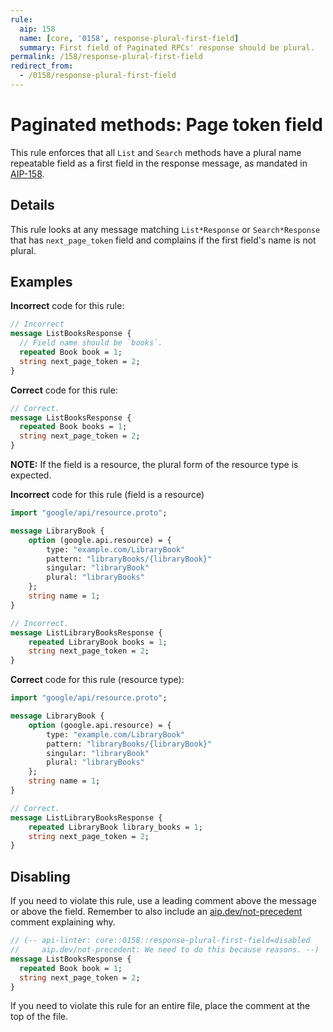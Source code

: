 ```yaml
---
rule:
  aip: 158
  name: [core, '0158', response-plural-first-field]
  summary: First field of Paginated RPCs' response should be plural.
permalink: /158/response-plural-first-field
redirect_from:
  - /0158/response-plural-first-field
---
```


# Paginated methods: Page token field

This rule enforces that all `List` and `Search` methods have a plural name
repeatable field as a first field in the response message, as mandated in
[AIP-158][].

## Details

This rule looks at any message matching `List*Response` or `Search*Response`
that has `next_page_token` field and complains if the first field's name is not
plural.


## Examples

**Incorrect** code for this rule:

```proto
// Incorrect
message ListBooksResponse {
  // Field name should be `books`.
  repeated Book book = 1;
  string next_page_token = 2;
}
```

**Correct** code for this rule:

```proto
// Correct.
message ListBooksResponse {
  repeated Book books = 1;
  string next_page_token = 2;
}
```

**NOTE:** If the field is a resource, the plural form of the resource type is expected.

**Incorrect** code for this rule (field is a resource)

```proto
import "google/api/resource.proto";

message LibraryBook {
    option (google.api.resource) = {
        type: "example.com/LibraryBook"
        pattern: "libraryBooks/{libraryBook}"
        singular: "libraryBook"
        plural: "libraryBooks"
    };
    string name = 1;
}

// Incorrect.
message ListLibraryBooksResponse {
    repeated LibraryBook books = 1;
    string next_page_token = 2;
}
```

**Correct** code for this rule (resource type):

```proto
import "google/api/resource.proto";

message LibraryBook {
    option (google.api.resource) = {
        type: "example.com/LibraryBook"
        pattern: "libraryBooks/{libraryBook}"
        singular: "libraryBook"
        plural: "libraryBooks"
    };
    string name = 1;
}

// Correct.
message ListLibraryBooksResponse {
    repeated LibraryBook library_books = 1;
    string next_page_token = 2;
}
```


## Disabling

If you need to violate this rule, use a leading comment above the message or
above the field. Remember to also include an [aip.dev/not-precedent][] comment
explaining why.

```proto
// (-- api-linter: core::0158::response-plural-first-field=disabled
//     aip.dev/not-precedent: We need to do this because reasons. --)
message ListBooksResponse {
  repeated Book book = 1;
  string next_page_token = 2;
}
```

If you need to violate this rule for an entire file, place the comment at the
top of the file.

[aip-158]: https://aip.dev/158
[aip.dev/not-precedent]: https://aip.dev/not-precedent
